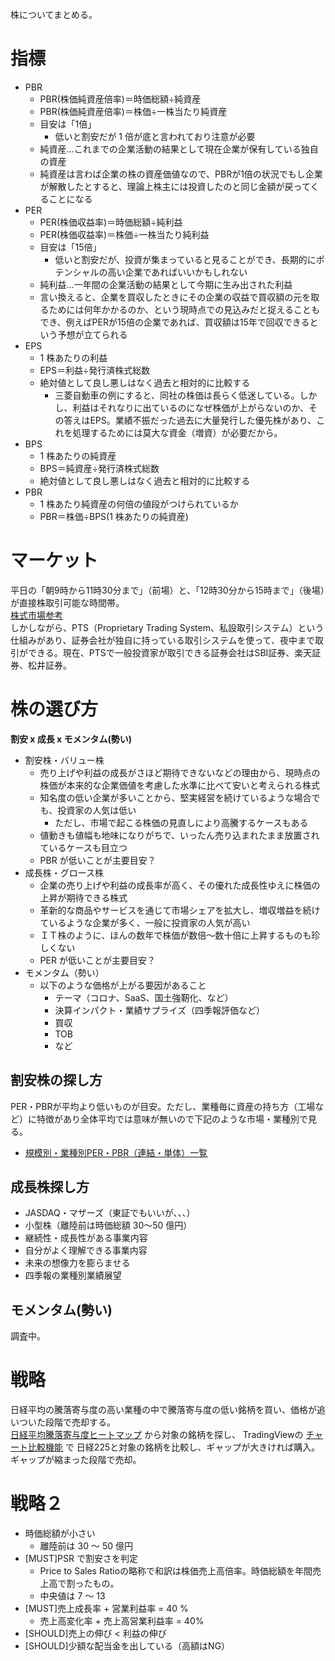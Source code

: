 株についてまとめる。

# 指標

- PBR
  - PBR(株価純資産倍率)＝時価総額÷純資産
  - PBR(株価純資産倍率)＝株価÷一株当たり純資産
  - 目安は「1倍」
    - 低いと割安だが 1 倍が底と言われており注意が必要
  - 純資産…これまでの企業活動の結果として現在企業が保有している独自の資産
  - 純資産は言わば企業の株の資産価値なので、PBRが1倍の状況でもし企業が解散したとすると、理論上株主には投資したのと同じ金額が戻ってくることになる
- PER
  - PER(株価収益率)＝時価総額÷純利益
  - PER(株価収益率)＝株価÷一株当たり純利益
  - 目安は「15倍」
    - 低いと割安だが、投資が集まっていると見ることができ、長期的にポテンシャルの高い企業であればいいかもしれない
  - 純利益…一年間の企業活動の結果として今期に生み出された利益
  - 言い換えると、企業を買収したときにその企業の収益で買収額の元を取るためには何年かかるのか、という現時点での見込みだと捉えることもでき、例えばPERが15倍の企業であれば、買収額は15年で回収できるという予想が立てられる
- EPS
  - 1 株あたりの利益
  - EPS＝利益÷発行済株式総数
  - 絶対値として良し悪しはなく過去と相対的に比較する
    - 三菱自動車の例にすると、同社の株価は長らく低迷している。しかし、利益はそれなりに出ているのになぜ株価が上がらないのか、その答えはEPS。業績不振だった過去に大量発行した優先株があり、これを処理するためには莫大な資金（増資）が必要だから。
- BPS
  - 1 株あたりの純資産
  - BPS＝純資産÷発行済株式総数
  - 絶対値として良し悪しはなく過去と相対的に比較する
- PBR
  - 1 株あたり純資産の何倍の値段がつけられているか
  - PBR＝株価÷BPS(1 株あたりの純資産)

# マーケット

平日の「朝9時から11時30分まで」（前場）と、「12時30分から15時まで」（後場）が直接株取引可能な時間帯。  
[株式市場参考](https://orekabu.jp/stock-trading-hours/)  
しかしながら、PTS（Proprietary Trading System、私設取引システム）という仕組みがあり、証券会社が独自に持っている取引システムを使って、夜中まで取引ができる。現在、PTSで一般投資家が取引できる証券会社はSBI証券、楽天証券、松井証券。

# 株の選び方

**割安 x 成長 x モメンタム(勢い)**

- 割安株・バリュー株
  - 売り上げや利益の成長がさほど期待できないなどの理由から、現時点の株価が本来的な企業価値を考慮した水準に比べて安いと考えられる株式
  - 知名度の低い企業が多いことから、堅実経営を続けているような場合でも、投資家の人気は低い
    - ただし、市場で起こる株価の見直しにより高騰するケースもある
  - 値動きも値幅も地味になりがちで、いったん売り込まれたまま放置されているケースも目立つ
  - PBR が低いことが主要目安？
- 成長株・グロース株
  - 企業の売り上げや利益の成長率が高く、その優れた成長性ゆえに株価の上昇が期待できる株式
  - 革新的な商品やサービスを通じて市場シェアを拡大し、増収増益を続けているような企業が多く、一般に投資家の人気が高い
  - ＩＴ株のように、ほんの数年で株価が数倍～数十倍に上昇するものも珍しくない
  - PER が低いことが主要目安？
- モメンタム（勢い）
  - 以下のような価格が上がる要因があること
    - テーマ（コロナ、SaaS、国土強靭化、など）
    - 決算インパクト・業績サプライズ（四季報評価など）
    - 買収
    - TOB
    - など

## 割安株の探し方

PER・PBRが平均より低いものが目安。ただし、業種毎に資産の持ち方（工場など）に特徴があり全体平均では意味が無いので下記のような市場・業種別で見る。

- [規模別・業種別PER・PBR（連結・単体）一覧](https://www.jpx.co.jp/markets/statistics-equities/misc/04.html)

## 成長株探し方

- JASDAQ・マザーズ（東証でもいいが、、、）
- 小型株（離陸前は時価総額 30〜50 億円）
- 継続性・成長性がある事業内容
- 自分がよく理解できる事業内容
- 未来の想像力を膨らませる
- 四季報の業種別業績展望

## モメンタム(勢い)

調査中。

# 戦略

日経平均の騰落寄与度の高い業種の中で騰落寄与度の低い銘柄を買い、価格が追いついた段階で売却する。  
[日経平均騰落寄与度ヒートマップ](https://www.nikkei.com/markets/kabu/nidxprice/) から対象の銘柄を探し、 TradingViewの [チャート比較機能](https://www.oanda.jp/lab-education/blog_30strategy/4636/) で 日経225と対象の銘柄を比較し、ギャップが大きければ購入。ギャップが縮まった段階で売却。

# 戦略２

- 時価総額が小さい
  - 離陸前は 30 〜 50 億円
- [MUST]PSR で割安さを判定
  - Price to Sales Ratioの略称で和訳は株価売上高倍率。時価総額を年間売上高で割ったもの。
  - 中央値は 7 〜 13
- [MUST]売上成長率 + 営業利益率 = 40 %
  - 売上高変化率 + 売上高営業利益率 = 40%
- [SHOULD]売上の伸び < 利益の伸び
- [SHOULD]少額な配当金を出している（高額はNG）
